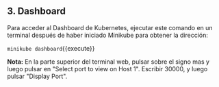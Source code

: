 ## 3. Dashboard

Para acceder al Dashboard de Kubernetes, ejecutar este comando en un terminal después de haber iniciado Minikube para obtener la dirección:

`minikube dashboard`{{execute}}

**Nota:** En la parte superior del terminal web, pulsar sobre el signo mas y luego pulsar en "Select port to view on Host 1". Escribir 30000, y luego pulsar "Display Port".
